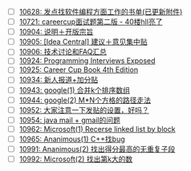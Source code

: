 - [ ] [10628: 发点找软件编程方面工作的书单(已更新附件)](http://instant.1point3acres.com/thread/10628)
- [ ] [10721: careercup面试题第二版 - 40楼hll亮了](http://instant.1point3acres.com/thread/10721)
- [ ] [10904: 说明＋开版宗旨](http://instant.1point3acres.com/thread/10904)
- [ ] [10905: [Idea Central] 建议＋意见集中贴](http://instant.1point3acres.com/thread/10905)
- [ ] [10906: 技术讨论和FAQ汇总](http://instant.1point3acres.com/thread/10906)
- [ ] [10924: Programming Interviews Exposed](http://instant.1point3acres.com/thread/10924)
- [ ] [10925: Career Cup Book 4th Edition](http://instant.1point3acres.com/thread/10925)
- [ ] [10934: 新人报道+加分贴](http://instant.1point3acres.com/thread/10934)
- [ ] [10943: google(1) 合并k个排序数组](http://instant.1point3acres.com/thread/10943)
- [ ] [10944: google(2) M*N个方格的路径走法](http://instant.1point3acres.com/thread/10944)
- [ ] [10952: 大家注意一下发贴的设置，好吗？](http://instant.1point3acres.com/thread/10952)
- [ ] [10954: java mail + gmail的问题](http://instant.1point3acres.com/thread/10954)
- [ ] [10962: Microsoft(1) Recerse linked list by block](http://instant.1point3acres.com/thread/10962)
- [ ] [10965: Ananimous(1) C++找bug](http://instant.1point3acres.com/thread/10965)
- [ ] [10991: Ananimous(2) 找出得分最高的无重复子段](http://instant.1point3acres.com/thread/10991)
- [ ] [10992: Microsoft(2) 找出第k大的数](http://instant.1point3acres.com/thread/10992)
